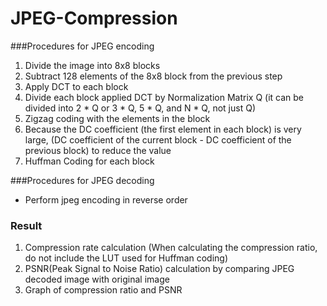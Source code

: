 # JPEG-Compression

###Procedures for JPEG encoding
1. Divide the image into 8x8 blocks
2. Subtract 128 elements of the 8x8 block from the previous step
3. Apply DCT to each block
4. Divide each block applied DCT by Normalization Matrix Q (it can be divided into 2 * Q or 3 * Q, 5 * Q, and N * Q, not just Q)
5. Zigzag coding with the elements in the block
6. Because the DC coefficient (the first element in each block) is very large, (DC coefficient of the current block - DC coefficient of the previous block) to reduce the value
7. Huffman Coding for each block

###Procedures for JPEG decoding
* Perform jpeg encoding in reverse order

### Result
1. Compression rate calculation (When calculating the compression ratio, do not include the LUT used for Huffman coding)
2. PSNR(Peak Signal to Noise Ratio) calculation by comparing JPEG decoded image with original image
3. Graph of compression ratio and PSNR
